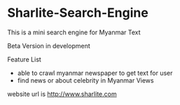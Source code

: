 # Sharlite-Search-Engine
This is a mini search engine for Myanmar Text

Beta Version in development

Feature List
* able to crawl myanmar newspaper to get text for user
* find news or about celebrity in Myanmar Views

website url is http://www.sharlite.com

